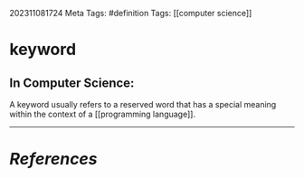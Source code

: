202311081724
Meta Tags: #definition 
Tags: [[computer science]]

# keyword

## In Computer Science:

A keyword usually refers to a reserved word that has a special meaning within the context of a [[programming language]].




---
# *References*